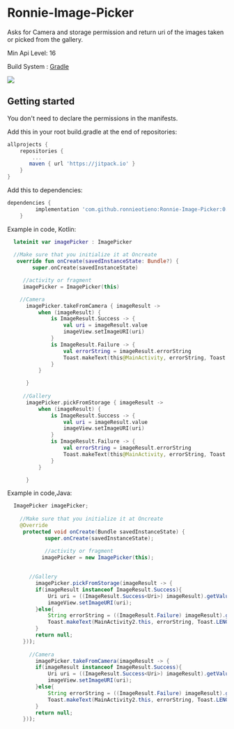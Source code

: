  # Ronnie-Image-Picker

Asks for Camera and storage permission and return uri of the images taken or picked from the gallery.

Min Api Level: 16

Build System : [Gradle](https://gradle.org/)

 [![](https://jitpack.io/v/ronnieotieno/Ronnie-Image-Picker.svg)](https://jitpack.io/#ronnieotieno/Ronnie-Image-Picker)

## Getting started

You don't need to declare the permissions in the manifests.

Add this in your root build.gradle at the end of repositories:

```groovy
allprojects {
    repositories {
        ...
       maven { url 'https://jitpack.io' }
    }
}
```
Add this to dependencies:

```groovy
dependencies {
	     implementation 'com.github.ronnieotieno:Ronnie-Image-Picker:0.8.0' //Add latest version
	}
```
Example in code, Kotlin:

```kotlin
  lateinit var imagePicker : ImagePicker
  
  //Make sure that you initialize it at Oncreate
   override fun onCreate(savedInstanceState: Bundle?) {
        super.onCreate(savedInstanceState)

	 //activity or fragment
	 imagePicker = ImagePicker(this)

    //Camera
      imagePicker.takeFromCamera { imageResult ->
          when (imageResult) {
              is ImageResult.Success -> {
                  val uri = imageResult.value
                  imageView.setImageURI(uri)
              }
              is ImageResult.Failure -> {
                  val errorString = imageResult.errorString
                  Toast.makeText(this@MainActivity, errorString, Toast.LENGTH_LONG).show()
              }
          }

      }
     
     //Gallery
      imagePicker.pickFromStorage { imageResult ->
          when (imageResult) {
              is ImageResult.Success -> {
                  val uri = imageResult.value
                  imageView.setImageURI(uri)
              }
              is ImageResult.Failure -> {
                  val errorString = imageResult.errorString
                  Toast.makeText(this@MainActivity, errorString, Toast.LENGTH_LONG).show()
              }
          }

      }
```
Example in code,Java:

```java
  ImagePicker imagePicker;
    
    //Make sure that you initialize it at Oncreate
    @Override
     protected void onCreate(Bundle savedInstanceState) {
            super.onCreate(savedInstanceState);

            //activity or fragment
           imagePicker = new ImagePicker(this);
           
       
       //Gallery
         imagePicker.pickFromStorage(imageResult -> {
         if(imageResult instanceof ImageResult.Success){
             Uri uri = ((ImageResult.Success<Uri>) imageResult).getValue();
             imageView.setImageURI(uri);
         }else{
             String errorString = ((ImageResult.Failure) imageResult).getErrorString();
             Toast.makeText(MainActivity2.this, errorString, Toast.LENGTH_LONG).show();
         }
         return null;
     }));
        
       //Camera
         imagePicker.takeFromCamera(imageResult -> {
         if(imageResult instanceof ImageResult.Success){
             Uri uri = ((ImageResult.Success<Uri>) imageResult).getValue();
             imageView.setImageURI(uri);
         }else{
             String errorString = ((ImageResult.Failure) imageResult).getErrorString();
             Toast.makeText(MainActivity2.this, errorString, Toast.LENGTH_LONG).show();
         }
         return null;
     }));

```
